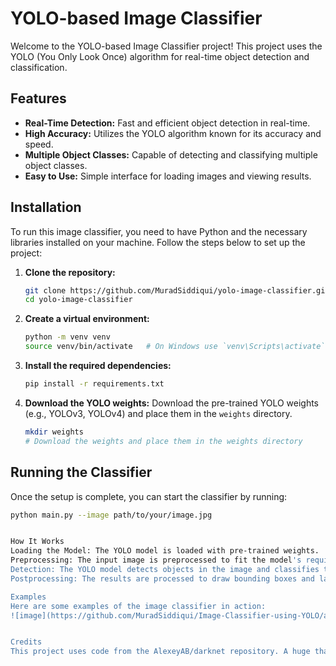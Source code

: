 # YOLO-based Image Classifier

Welcome to the YOLO-based Image Classifier project! This project uses the YOLO (You Only Look Once) algorithm for real-time object detection and classification.

## Features

- **Real-Time Detection:** Fast and efficient object detection in real-time.
- **High Accuracy:** Utilizes the YOLO algorithm known for its accuracy and speed.
- **Multiple Object Classes:** Capable of detecting and classifying multiple object classes.
- **Easy to Use:** Simple interface for loading images and viewing results.

## Installation

To run this image classifier, you need to have Python and the necessary libraries installed on your machine. Follow the steps below to set up the project:

1. **Clone the repository:**
    ```bash
    git clone https://github.com/MuradSiddiqui/yolo-image-classifier.git
    cd yolo-image-classifier
    ```

2. **Create a virtual environment:**
    ```bash
    python -m venv venv
    source venv/bin/activate   # On Windows use `venv\Scripts\activate`
    ```

3. **Install the required dependencies:**
    ```bash
    pip install -r requirements.txt
    ```

4. **Download the YOLO weights:**
    Download the pre-trained YOLO weights (e.g., YOLOv3, YOLOv4) and place them in the `weights` directory.
    ```bash
    mkdir weights
    # Download the weights and place them in the weights directory
    ```

## Running the Classifier

Once the setup is complete, you can start the classifier by running:

```bash
python main.py --image path/to/your/image.jpg


How It Works
Loading the Model: The YOLO model is loaded with pre-trained weights.
Preprocessing: The input image is preprocessed to fit the model's requirements.
Detection: The YOLO model detects objects in the image and classifies them.
Postprocessing: The results are processed to draw bounding boxes and labels on the image.

Examples
Here are some examples of the image classifier in action:
![image](https://github.com/MuradSiddiqui/Image-Classifier-using-YOLO/assets/109691430/54a0d912-6c47-4bbf-a6ce-e65eb7c3b905)


Credits
This project uses code from the AlexeyAB/darknet repository. A huge thanks to AlexeyAB and the contributors for their incredible work on the YOLO implementation.
